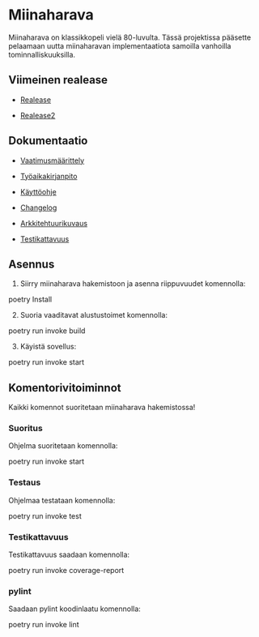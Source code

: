 # Miinaharava

Miinaharava on klassikkopeli vielä 80-luvulta. Tässä projektissa pääsette pelaamaan uutta miinaharavan implementaatiota samoilla vanhoilla tominnalliskuuksilla.

## Viimeinen realease

* [Realease](https://github.com/acpeltol/ot-harjoitusty-/releases/tag/Viikko5)

* [Realease2](https://github.com/acpeltol/ot-harjoitusty-/releases/tag/Viikko6)

## Dokumentaatio

* [Vaatimusmäärittely](https://github.com/acpeltol/ot-harjoitusty-/blob/main/miinaharava/dokumentaatio/vaatimusmaarittely.md)

* [Työaikakirjanpito](https://github.com/acpeltol/ot-harjoitusty-/blob/main/miinaharava/dokumentaatio/ty%C3%B6aikakirjanpito.md)
* [Käyttöohje](https://github.com/acpeltol/ot-harjoitusty-/blob/main/miinaharava/dokumentaatio/k%C3%A4ytt%C3%B6ohje.md)
  
* [Changelog](https://github.com/acpeltol/ot-harjoitusty-/blob/main/miinaharava/dokumentaatio/changelog.md)
* [Arkkitehtuurikuvaus](https://github.com/acpeltol/ot-harjoitusty-/blob/main/miinaharava/dokumentaatio/arkkitehtuurikuvaus.md)
* [Testikattavuus](https://github.com/acpeltol/ot-harjoitusty-/blob/main/miinaharava/dokumentaatio/testi.md)

## Asennus 

1. Siirry miinaharava hakemistoon ja asenna riippuvuudet komennolla:

poetry Install

2. Suoria vaaditavat alustustoimet komennolla:

poetry run invoke build

3. Käyistä sovellus:

poetry run invoke start

## Komentorivitoiminnot

Kaikki komennot suoritetaan miinaharava hakemistossa!

### Suoritus

Ohjelma suoritetaan komennolla:

poetry run invoke start

### Testaus

Ohjelmaa testataan komennolla:

poetry run invoke test

### Testikattavuus

Testikattavuus saadaan komennolla:

poetry run invoke coverage-report

### pylint

Saadaan pylint koodinlaatu komennolla:

poetry run invoke lint
